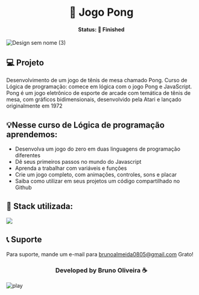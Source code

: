 <h1 align="center">🏓 Jogo Pong </h1>
<h4 align="center"> Status: 🚀 Finished </h4>

![Design sem nome (3)](https://user-images.githubusercontent.com/109918729/192917827-95bb09eb-5dcf-45b3-b8a0-8c0879aec24c.gif)

## 💻 Projeto
Desenvolvimento de um jogo de tênis de mesa chamado Pong. Curso de Lógica de programação: comece em lógica com o jogo Pong e JavaScript.
Pong é um jogo eletrônico de esporte de arcade com temática de tênis de mesa, com gráficos bidimensionais, desenvolvido pela Atari e lançado originalmente em 1972

## 💡Nesse curso de Lógica de programação aprendemos:
- Desenvolva um jogo do zero em duas linguagens de programação diferentes
- Dê seus primeiros passos no mundo do Javascript
- Aprenda a trabalhar com variáveis e funções
- Crie um jogo completo, com animações, controles, sons e placar
- Saiba como utilizar em seus projetos um código compartilhado no Github

## 🚀 Stack utilizada:
<div>
<img src="https://img.shields.io/badge/JavaScript-F7DF1E?style=for-the-badge&logo=javascript&logoColor=black"/>
</div>

## 📞 Suporte
Para suporte, mande um e-mail para brunoalmeida0805@gmail.com Grato!

<h3 align="center">Developed by Bruno Oliveira ☕</h3>

![play](https://jogo-pong-one.vercel.app/)
